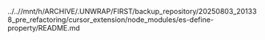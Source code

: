 ../..//mnt/h/ARCHIVE/.UNWRAP/FIRST/backup_repository/20250803_201338_pre_refactoring/cursor_extension/node_modules/es-define-property/README.md